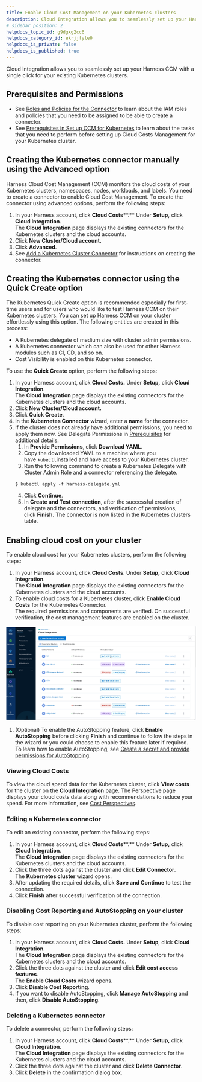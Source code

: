 ```yaml
---
title: Enable Cloud Cost Management on your Kubernetes clusters
description: Cloud Integration allows you to seamlessly set up your Harness CCM with a single click for your existing Kubernetes clusters. 
# sidebar_position: 2
helpdocs_topic_id: g9dgxg2cc6
helpdocs_category_id: ekrjjfyle0
helpdocs_is_private: false
helpdocs_is_published: true
---
```


Cloud Integration allows you to seamlessly set up your Harness CCM with a single click for your existing Kubernetes clusters.

## Prerequisites and Permissions

* See [Roles and Policies for the Connector](../../../docs/platform/7_Connectors/add-a-kubernetes-cluster-connector.md#review-roles-and-policies-for-the-connector) to learn about the IAM roles and policies that you need to be assigned to be able to create a connector.
* See [Prerequisites in Set up CCM for Kubernetes](../2-getting-started-ccm/4-set-up-cloud-cost-management/set-up-cost-visibility-for-kubernetes.md#prerequisites) to learn about the tasks that you need to perform before setting up Cloud Costs Management for your Kubernetes cluster.

## Creating the Kubernetes connector manually using the Advanced option

Harness Cloud Cost Management (CCM) monitors the cloud costs of your Kubernetes clusters, namespaces, nodes, workloads, and labels. You need to create a connector to enable Cloud Cost Management. To create the connector using advanced options, perform the following steps:

1. In your Harness account, click **Cloud Costs****.** Under **Setup,** click **Cloud Integration**.  
The **Cloud Integration** page displays the existing connectors for the Kubernetes clusters and the cloud accounts.
2. Click **New Cluster/Cloud account.**
3. Click **Advanced**.
4. See [Add a Kubernetes Cluster Connector](../../../docs/platform/7_Connectors/add-a-kubernetes-cluster-connector.md) for instructions on creating the connector.

## Creating the Kubernetes connector using the Quick Create option

The Kubernetes Quick Create option is recommended especially for first-time users and for users who would like to test Harness CCM on their Kubernetes clusters. You can set up Harness CCM on your cluster effortlessly using this option. The following entities are created in this process:

* A Kubernetes delegate of medium size with cluster admin permissions.
* A Kubernetes connector which can also be used for other Harness modules such as CI, CD, and so on.
* Cost Visibility is enabled on this Kubernetes connector.

To use the **Quick Create** option, perform the following steps:

1. In your Harness account, click **Cloud Costs.** Under **Setup,** click **Cloud Integration**.  
The **Cloud Integration** page displays the existing connectors for the Kubernetes clusters and the cloud accounts.
2. Click **New Cluster/Cloud account.**
3. Click **Quick Create**.
4. In the **Kubernetes Connector** wizard, enter a **name** for the connector.
5. If the cluster does not already have additional permissions, you need to apply them now. See Delegate Permissions in [Prerequisites](../2-getting-started-ccm/4-set-up-cloud-cost-management/set-up-cost-visibility-for-kubernetes.md#prerequisites) for additional details.
	1. In **Provide Permissions**, click **Download YAML**.
	2. Copy the downloaded YAML to a machine where you have `kubectl`installed and have access to your Kubernetes cluster.
	3. Run the following command to create a Kubernetes Delegate with Cluster Admin Role and a connector referencing the delegate.
	```
	$ kubectl apply -f harness-delegate.yml
	```
	4. Click **Continue**.
	5. In **Create and Test connection**, after the successful creation of delegate and the connectors, and verification of permissions, click **Finish**. The connector is now listed in the Kubernetes clusters table.

## Enabling cloud cost on your cluster

To enable cloud cost for your Kubernetes clusters, perform the following steps:

1. In your Harness account, click **Cloud Costs**. Under **Setup,** click **Cloud Integration**.  
The **Cloud Integration** page displays the existing connectors for the Kubernetes clusters and the cloud accounts.
2. To enable cloud costs for a Kubernetes cluster, click **Enable Cloud Costs** for the Kubernetes Connector.  
The required permissions and components are verified. On successful verification, the cost management features are enabled on the cluster.

  ![](./static/use-cloud-integration-00.gif)
1. (Optional) To enable the AutoStopping feature, click **Enable AutoStopping** before clicking **Finish** and continue to follow the steps in the wizard or you could choose to enable this feature later if required. To learn how to enable AutoStopping, see [Create a secret and provide permissions for AutoStopping](../2-getting-started-ccm/4-set-up-cloud-cost-management/set-up-cost-visibility-for-kubernetes.md#optional-create-a-secret).

### Viewing Cloud Costs

To view the cloud spend data for the Kubernetes cluster, click **View costs** for the cluster on the **Cloud Integration** page. The Perspective page displays your cloud costs data along with recommendations to reduce your spend. For more information, see [Cost Perspectives](../3-use-ccm-cost-reporting/1-ccm-perspectives/1-create-cost-perspectives.md).

### Editing a Kubernetes connector

To edit an existing connector, perform the following steps:

1. In your Harness account, click **Cloud Costs****.** Under **Setup,** click **Cloud Integration**.  
The **Cloud Integration** page displays the existing connectors for the Kubernetes clusters and the cloud accounts.
2. Click the three dots against the cluster and click **Edit Connector**.  
The **Kubernetes cluster** wizard opens.
3. After updating the required details, click **Save and Continue** to test the connection.
4. Click **Finish** after successful verification of the connection.

### Disabling Cost Reporting and AutoStopping on your cluster

To disable cost reporting on your Kubernetes cluster, perform the following steps:

1. In your Harness account, click **Cloud Costs.** Under **Setup**, click **Cloud Integration**.  
The **Cloud Integration** page displays the existing connectors for the Kubernetes clusters and the cloud accounts.
2. Click the three dots against the cluster and click **Edit cost access features**.  
The **Enable Cloud Costs** wizard opens.
3. Click **Disable Cost Reporting**.
4. If you want to disable AutoStopping, click **Manage AutoStopping** and then, click **Disable AutoStopping**.

### Deleting a Kubernetes connector

To delete a connector, perform the following steps:

1. In your Harness account, click **Cloud Costs****.** Under **Setup,** click **Cloud Integration**.  
The **Cloud Integration** page displays the existing connectors for the Kubernetes clusters and the cloud accounts.
2. Click the three dots against the cluster and click **Delete Connector**.
3. Click **Delete** in the confirmation dialog box.

